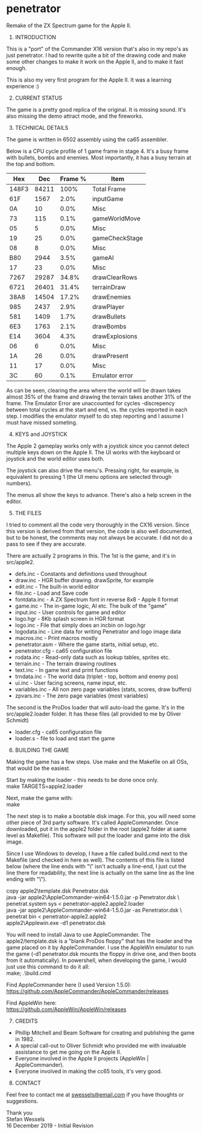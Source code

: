 # penetrator
 Remake of the ZX Spectrum game for the Apple II.

1. INTRODUCTION

This is a "port" of the Commander X16 version that's also in my repo's as just
penetrator.  I had to rewrite quite a bit of the drawing code and make some
other changes to make it work on the Apple II, and to make it fast enough.

This is also my very first program for the Apple II.  It was a learning
experience :)

2. CURRENT STATUS

The game is a pretty good replica of the original.  It is missing sound.  It's
also missing the demo attract mode, and the fireworks.  

3. TECHNICAL DETAILS

The game is written in 6502 assembly using the ca65 assembler.

Below is a CPU cycle profile of 1 game frame in stage 4.  It's a busy frame with
bullets, bombs and enemies.  Most importantly, it has a busy terrain at the top
and bottom.  

Hex | Dec | Frame % | Item
--- | --- | --- | ---
148F3 | 84211 | 100% | Total Frame
61F | 1567 | 2.0% | inputGame
0A | 10 | 0.0% | Misc
73 | 115 | 0.1% | gameWorldMove
05 | 5 | 0.0% | Misc
19 | 25 | 0.0% | gameCheckStage
08 | 8 | 0.0% | Misc
B80 | 2944 | 3.5% | gameAI
17 | 23 | 0.0% | Misc
7267 | 29287 | 34.8% | drawClearRows
6721 | 26401 | 31.4% | terrainDraw
38A8 | 14504 | 17.2% | drawEnemies
985 | 2437 | 2.9% | drawPlayer
581 | 1409 | 1.7% | drawBullets
6E3 | 1763 | 2.1% | drawBombs
E14 | 3604 | 4.3% | drawExplosions
06 | 6 | 0.0% | Misc
1A | 26 | 0.0% | drawPresent
11 | 17 | 0.0% | Misc
3C | 60 | 0.1% | Emulator error

  
As can be seen, clearing the area where the world will be drawn takes almost 35%
of the frame and drawing the terrain takes another 31% of the frame.  The
Emulator Error are unaccounted for cycles -discrepency between total cycles at
the start and end, vs. the cycles reported in each step.  I modifies the
emulator myself to do step reporting and I assume I must have missed someting.

4. KEYS and JOYSTICK

The Apple 2 gameplay works only with a joystick since you cannot detect multiple
keys down on the Apple II.  The UI works with the keyboard or joystick and the
world editor uses both.

The joystick can also drive the menu's.  Pressing right, for example, is
equivalent to pressing 1 (the UI menu options are selected through numbers).

The menus all show the keys to advance.  There's also a help screen in the
editor.

5. THE FILES

I tried to comment all the code very thoroughly in the CX16 version.  Since this
version is derived from that version, the code is also well documented, but to
be honest, the comments may not always be accurate.  I did not do a pass to see
if they are accurate.

There are actually 2 programs in this.  The 1st is the game, and it's in
src/apple2.

* defs.inc       - Constants and definitions used throughout
* draw.inc       - HGR buffer drawing.  drawSprite, for example
* edit.inc       - The built-in world editor
* file.inc       - Load and Save code
* fontdata.inc   - A ZX Spectrum font in reverse 8x8 - Apple II format
* game.inc       - The in-game logic, AI etc.  The bulk of the "game"
* input.inc      - User controls for game and editor
* logo.hgr       - 8Kb splash screen in HGR format
* logo.inc       - File that simply does an incbin on logo.hgr
* logodata.inc   - Line data for writing Penetrator and logo image data
* macros.inc     - Print macros mostly
* penetrator.asm - Where the game starts, initial setup, etc.
* penetrator.cfg - ca65 configuration file
* rodata.inc     - Read-only data such as lookup tables, sprites etc.
* terrain.inc    - The terrain drawing routines
* text.inc       - In game text and print functions
* trndata.inc    - The world data (triplet - top, bottom and enemy pos)
* ui.inc         - User facing screens, name input, etc.
* variables.inc  - All non zero page variables (stats, scores, draw buffers)
* zpvars.inc     - The zero page variables (most variables)

The second is the ProDos loader that will auto-load the game.  It's in the
src/apple2.loader folder.  It has these files (all provided to me by Oliver
Schmidt)

* loader.cfg     - ca65 configuration file
* loader.s       - file to load and start the game

6. BUILDING THE GAME

Making the game has a few steps.  Use make and the Makefile on all OSs, that
would be the easiest.  

Start by making the loader - this needs to be done once only.  
make TARGETS=apple2.loader

Next, make the game with:  
make

The next step is to make a bootable disk image.  For this, you will need some
other piece of 3rd party software.  It's called AppleCommander.  Once
downloaded, put it in the apple2 folder in the root (apple2 folder at same level
as Makefile).  This software will put the loader and game into the disk image.

Since I use Windows to develop, I have a file called build.cmd next to the
Makefile (and checked in here as well).  The contents of this file is listed
below (where the line ends with "\\" isn't actually a line-end, I just cut the
line there for readability, the next line is actually on the same line as the
line ending with "\\").

copy apple2\\template.dsk Penetrator.dsk  
java -jar apple2\AppleCommander-win64-1.5.0.jar -p  Penetrator.dsk \\  
    penetrat.system sys < penetrator-apple2.apple2.loader  
java -jar apple2\AppleCommander-win64-1.5.0.jar -as Penetrator.dsk \\  
    penetrat        bin < penetrator-apple2.apple2  
apple2\\Applewin.exe -d1 penetrator.dsk  

You will need to install Java to use AppleCommander.  The apple2/template.dsk is
a "blank ProDos floppy" that has the loader and the game placed on it by
AppleCommander.  I use the AppleWin emulator to run the game (-d1 penetrator.dsk
mounts the floppy in drive one, and then boots from it automatically).  In
powershell, when developing the game, I would just use this command to do it
all:  
make; .\\build.cmd

Find AppleCommander here (I used Version 1.5.0):  
https://github.com/AppleCommander/AppleCommander/releases

Find AppleWin here:  
https://github.com/AppleWin/AppleWin/releases

7. CREDITS

* Phillip Mitchell and Beam Software for creating and publishing the game in
  1982.  
* A special call-out to Oliver Schmidt who provided me with invaluable
  assistance to get me going on the Apple II.
* Everyone involved in the Apple II projects (AppleWin | AppleCommander).
* Everyone involved in making the cc65 tools, it's very good.

8. CONTACT

Feel free to contact me at swessels@email.com if you have thoughts or
suggestions.

Thank you  
Stefan Wessels  
16 December 2019 - Initial Revision  
